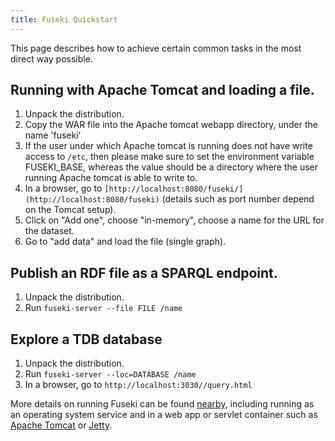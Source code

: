 ```yaml
---
title: Fuseki Quickstart
---
```


This page describes how to achieve certain common tasks in the most direct way possible.

## Running with Apache Tomcat and loading a file.

1. Unpack the distribution.
2. Copy the WAR file into the Apache tomcat webapp directory, under the name 'fuseki'
3. If the user under which Apache tomcat is running does not have write access to `/etc`, then please make sure to set the environment variable FUSEKI_BASE, whereas the value should be a directory where the user running Apache tomcat is able to write to.
4. In a browser, go to `[http://localhost:8080/fuseki/](http://localhost:8080/fuseki)` (details such as port number depend on the Tomcat setup).
5. Click on "Add one", choose "in-memory", choose a name for the URL for the dataset.
6. Go to "add data" and load the file (single graph).

## Publish an RDF file as a SPARQL endpoint.

1. Unpack the distribution.
2. Run `fuseki-server --file FILE /name`

## Explore a TDB database

1. Unpack the distribution.
2. Run `fuseki-server --loc=DATABASE /name`
3. In a browser, go to `http://localhost:3030//query.html`

More details on running Fuseki can be found [nearby](fuseki-webapp.html),
including running as an operating system service and in a web app or
servlet container such as [Apache Tomcat](http://tomcat.apache.org/) or
[Jetty](http://eclipse.org/jetty).
